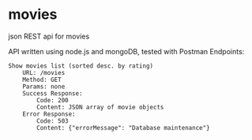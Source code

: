 # movies
json REST api for movies

API written using node.js and mongoDB, tested with Postman
Endpoints:

	Show movies list (sorted desc. by rating)
		URL: /movies
		Method: GET
		Params: none
		Success Response:
			Code: 200
			Content: JSON array of movie objects
		Error Response:
			Code: 503
			Content: {"errorMessage": "Database maintenance"}
		


